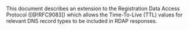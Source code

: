 This document describes an extension to the Registration Data Access Protocol
([@!RFC9083]) which allows the Time-To-Live (TTL) values for relevant DNS record
types to be included in RDAP responses.